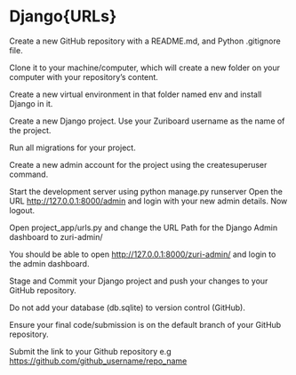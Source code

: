 # Django{URLs}

Create a new GitHub repository with a README.md, and Python .gitignore file.

Clone it to your machine/computer, which will create a new folder on your computer with your repository’s content.

Create a new virtual environment in that folder named env and install Django in it.

Create a new Django project. Use your Zuriboard username as the name of the project.

 

Run all migrations for your project.

 

Create a new admin account for the project using the createsuperuser command. 

 

Start the development server using python manage.py runserver
Open the URL  http://127.0.0.1:8000/admin and login with your new admin details. Now logout.

 

Open project_app/urls.py and change the URL Path for the Django Admin dashboard to zuri-admin/

You should be able to open http://127.0.0.1:8000/zuri-admin/ and login to the admin dashboard.

Stage and Commit your Django project and push your changes to your GitHub repository. 

Do not add your database (db.sqlite) to version control (GitHub). 

Ensure your final code/submission is on the default branch of your GitHub repository.

Submit the link to your Github repository e.g https://github.com/github_username/repo_name
